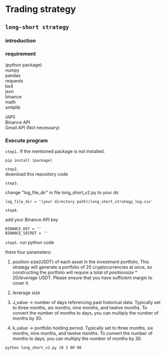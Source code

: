 # Trading strategy

## `long-short strategy`

### introduction

### requirement
(python package)  
numpy  
pandas  
requests  
bs4  
json  
binance  
math  
smtplib  

(API)  
Binance API  
Gmail API (Not necessary)

### Execute program
`step1.`
If the mentioned package is not installed.
```
pip install (package)  
```    
  
`step2.`  
download this repository code  
  
  
`step3.`  
  
   change "log_file_dir" in file long_short_v2.py to your dir  
```  
log_file_dir = '(your directory path)/long_short_strategy_log.csv'
```  
  
`step4.`
  
  add your Binance API key  
```
BINANCE_KEY = ''  
BINANCE_SECRET = ''  
```
  
  
`step5.`
run python code
  
  there four parameters:    
  1. position size(USDT) of each asset in the investment portfolio, This strategy will generate a portfolio of 20 cryptocurrencies at once, so constructing the portfolio will require a total of $position size * 20 / leverage$ USDT. Please ensure that you have sufficient margin to cover it.  
    
  2. leverage size  
    
  3. J_value -> number of days referencing past historical data. Typically set to three months, six months, nine months, and twelve months. To convert the number of months to days, you can multiply the number of months by 30.  
  
  4. k_value -> portfolio holding period. Typically set to three months, six months, nine months, and twelve months. To convert the number of months to days, you can multiply the number of months by 30.  

```
python long_short_v2.py 10 3 90 90 
```
